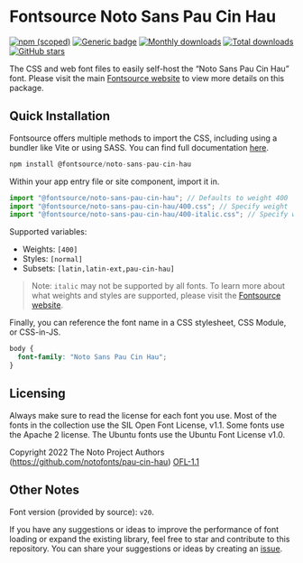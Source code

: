 # Fontsource Noto Sans Pau Cin Hau

[![npm (scoped)](https://img.shields.io/npm/v/@fontsource/noto-sans-pau-cin-hau?color=brightgreen)](https://www.npmjs.com/package/@fontsource/noto-sans-pau-cin-hau) [![Generic badge](https://img.shields.io/badge/fontsource-passing-brightgreen)](https://github.com/fontsource/fontsource) [![Monthly downloads](https://badgen.net/npm/dm/@fontsource/noto-sans-pau-cin-hau)](https://github.com/fontsource/fontsource) [![Total downloads](https://badgen.net/npm/dt/@fontsource/noto-sans-pau-cin-hau)](https://github.com/fontsource/fontsource) [![GitHub stars](https://img.shields.io/github/stars/fontsource/fontsource.svg?style=social&label=Star)](https://github.com/fontsource/fontsource/stargazers)

The CSS and web font files to easily self-host the “Noto Sans Pau Cin Hau” font. Please visit the main [Fontsource website](https://fontsource.org/fonts/noto-sans-pau-cin-hau) to view more details on this package.

## Quick Installation

Fontsource offers multiple methods to import the CSS, including using a bundler like Vite or using SASS. You can find full documentation [here](https://fontsource.org/docs/getting-started/introduction).

```javascript
npm install @fontsource/noto-sans-pau-cin-hau
```

Within your app entry file or site component, import it in.

```javascript
import "@fontsource/noto-sans-pau-cin-hau"; // Defaults to weight 400
import "@fontsource/noto-sans-pau-cin-hau/400.css"; // Specify weight
import "@fontsource/noto-sans-pau-cin-hau/400-italic.css"; // Specify weight and style
```

Supported variables:
- Weights: `[400]`
- Styles: `[normal]`
- Subsets: `[latin,latin-ext,pau-cin-hau]`

> Note: `italic` may not be supported by all fonts. To learn more about what weights and styles are supported, please visit the [Fontsource website](https://fontsource.org/fonts/noto-sans-pau-cin-hau).

Finally, you can reference the font name in a CSS stylesheet, CSS Module, or CSS-in-JS.

```css
body {
  font-family: "Noto Sans Pau Cin Hau";
}
```

## Licensing
Always make sure to read the license for each font you use. Most of the fonts in the collection use the SIL Open Font License, v1.1. Some fonts use the Apache 2 license. The Ubuntu fonts use the Ubuntu Font License v1.0.

Copyright 2022 The Noto Project Authors (https://github.com/notofonts/pau-cin-hau)
[OFL-1.1](http://scripts.sil.org/OFL)

## Other Notes
Font version (provided by source): `v20`.

If you have any suggestions or ideas to improve the performance of font loading or expand the existing library, feel free to star and contribute to this repository. You can share your suggestions or ideas by creating an [issue](https://github.com/fontsource/fontsource/issues).